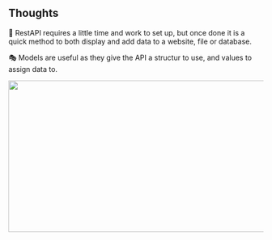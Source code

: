 ## Thoughts

:floppy_disk: RestAPI requires a little time and work to set up, but once done it is a quick method to both display and add data to a website, file or database.

:performing_arts: Models are useful as they give the API a structur to use, and values to assign data to.

<picture>
  <img src="https://blog.postman.com/wp-content/uploads/2020/07/API-101-What-Is-a-REST-API-scaled.jpg" height="300" width="600"/>
</picture>
